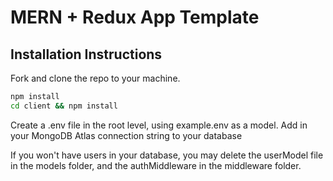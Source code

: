 # MERN + Redux App Template

## Installation Instructions

Fork and clone the repo to your machine.

```bash
npm install
cd client && npm install
```
Create a .env file in the root level, using example.env as a model. Add in your MongoDB Atlas connection string to your database

If you won't have users in your database, you may delete the userModel file in the models folder, and the authMiddleware in the middleware folder.